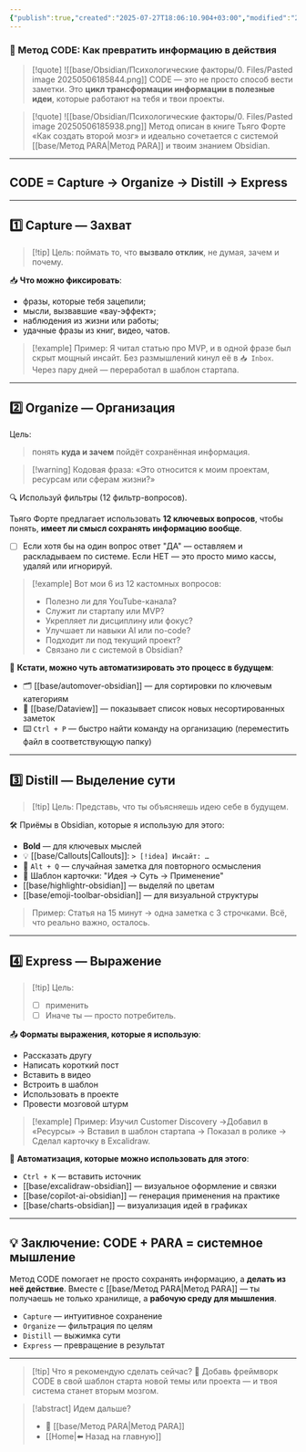 ```yaml
---
{"publish":true,"created":"2025-07-27T18:06:10.904+03:00","modified":"2025-08-02T13:24:11.914+03:00","cssclasses":""}
---
```


### 🧠 Метод CODE: Как превратить информацию в действия

>[!quote] ![[base/Obsidian/Психологические факторы/0. Files/Pasted image 20250506185844.png]]
> CODE — это не просто способ вести заметки. 
> Это **цикл трансформации информации в полезные идеи**, которые работают на тебя и твои проекты.

>[!quote] ![[base/Obsidian/Психологические факторы/0. Files/Pasted image 20250506185938.png]]
Метод описан в книге Тьяго Форте «Как создать второй мозг» и идеально сочетается с системой [[base/Метод PARA\|Метод PARA]] и твоим знанием Obsidian.

---
## CODE = Capture → Organize → Distill → Express
---

## 1️⃣ Capture — Захват

>[!tip] Цель: 
>поймать то, что **вызвало отклик**, не думая, зачем и почему.

📥 **Что можно фиксировать**:

- фразы, которые тебя зацепили;
- мысли, вызвавшие «вау-эффект»;
- наблюдения из жизни или работы;
- удачные фразы из книг, видео, чатов.

> [!example] Пример: 
> Я читал статью про MVP, и в одной фразе был скрыт мощный инсайт. Без размышлений кинул её в `📥 Inbox`. Через пару дней — переработал в шаблон стартапа.

---

## 2️⃣ Organize — Организация

Цель: 
>понять **куда и зачем** пойдёт сохранённая информация.

> [!warning] Кодовая фраза: 
> «Это относится к моим проектам, ресурсам или сферам жизни?»

🔍 Используй фильтры (12 фильтр-вопросов).

Тьяго Форте предлагает использовать **12 ключевых вопросов**, чтобы понять, **имеет ли смысл сохранять информацию вообще**.

- [ ] Если хотя бы на один вопрос ответ "ДА" — оставляем и раскладываем по системе. Если НЕТ — это просто мимо кассы, удаляй или игнорируй.

>[!example] Вот мои 6 из 12 кастомных вопросов:
>- Полезно ли для YouTube-канала?
>- Служит ли стартапу или MVP?
>- Укрепляет ли дисциплину или фокус?
>- Улучшает ли навыки AI или no-code?
>- Подходит ли под текущий проект?
>- Связано ли с системой в Obsidian?

📌 **Кстати, можно чуть автоматизировать это процесс в будущем**:
- 🗂 [[base/automover-obsidian]] — для сортировки по ключевым категориям
- 🔁 [[base/Dataview]] — показывает список новых несортированных заметок
- ⌨️ `Ctrl + P` — быстро найти команду на организацию (переместить файл в соответствующую папку)

---

## 3️⃣ Distill — Выделение сути

>[!tip] Цель: 
>Представь, что ты объясняешь идею себе в будущем.

🛠 Приёмы в Obsidian, которые я использую для этого:

- **Bold** — для ключевых мыслей
- 💡 [[base/Callouts\|Callouts]]: `> [!idea] Инсайт: …`
- 🔁 `Alt + Q` — случайная заметка для повторного осмысления
- 📄 Шаблон карточки: "Идея → Суть → Применение"
- [[base/highlightr-obsidian]] — выделяй по цветам
- [[base/emoji-toolbar-obsidian]] — для визуальной структуры

> Пример: Статья на 15 минут → одна заметка с 3 строчками. Всё, что реально важно, осталось.

---

## 4️⃣ Express — Выражение

>[!tip] Цель: 
> - [ ] применить
> - [ ] Иначе ты — просто потребитель.

📤 **Форматы выражения, которые я использую**:

- Рассказать другу
- Написать короткий пост
- Вставить в видео
- Встроить в шаблон
- Использовать в проекте
- Провести мозговой штурм

>[!example] Пример: 
> Изучил Customer Discovery →Добавил в «Ресурсы» -> Вставил в шаблон стартапа -> Показал в ролике -> Сделал карточку в Excalidraw.


📌 **Автоматизация, которые можно использовать для этого**:
- `Ctrl + K` — вставить источник
- [[base/excalidraw-obsidian]] — визуальное оформление и связки
- [[base/copilot-ai-obsidian]] — генерация применения на практике
- [[base/charts-obsidian]] — визуализация идей в графиках

---

## 💡 Заключение: CODE + PARA = системное мышление

Метод CODE помогает не просто сохранять информацию, а **делать из неё действие**. Вместе с [[base/Метод PARA\|Метод PARA]] — ты получаешь не только хранилище, а **рабочую среду для мышления**.

- `Capture` — интуитивное сохранение
- `Organize` — фильтрация по целям
- `Distill` — выжимка сути
- `Express` — превращение в результат

---

>[!tip] Что я рекомендую сделать сейчас?
>📌 Добавь фреймворк CODE в свой шаблон старта новой темы или проекта — и твоя система станет вторым мозгом.

> [!abstract] Идем дальше?
> - 🧠 [[base/Метод PARA\|Метод PARA]]
> - [[Home\|⬅️ Назад на главную]]